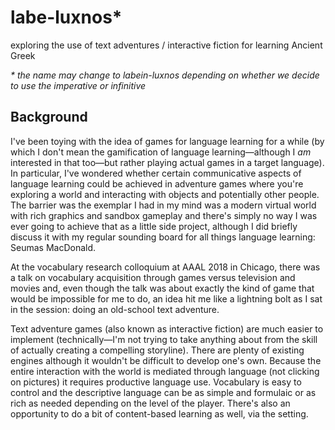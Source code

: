 # labe-luxnos*

exploring the use of text adventures / interactive fiction for learning Ancient Greek

_* the name may change to labein-luxnos depending on whether we decide to use the imperative or infinitive_

## Background

I've been toying with the idea of games for language learning for a while (by which I don't mean the gamification of language learning—although I _am_ interested in that too—but rather playing actual games in a target language). In particular, I've wondered whether certain communicative aspects of language learning could be achieved in adventure games where you're exploring a world and interacting with objects and potentially other people. The barrier was the exemplar I had in my mind was a modern virtual world with rich graphics and sandbox gameplay and there's simply no way I was ever going to achieve that as a little side project, although I did briefly discuss it with my regular sounding board for all things language learning: Seumas MacDonald.

At the vocabulary research colloquium at AAAL 2018 in Chicago, there was a talk on vocabulary acquisition through games versus television and movies and, even though the talk was about exactly the kind of game that would be impossible for me to do, an idea hit me like a lightning bolt as I sat in the session: doing an old-school text adventure.

Text adventure games (also known as interactive fiction) are much easier to implement (technically—I'm not trying to take anything about from the skill of actually creating a compelling storyline). There are plenty of existing engines although it wouldn't be difficult to develop one's own. Because the entire interaction with the world is mediated through language (not clicking on pictures) it requires productive language use. Vocabulary is easy to control and the descriptive language can be as simple and formulaic or as rich as needed depending on the level of the player. There's also an opportunity to do a bit of content-based learning as well, via the setting.

